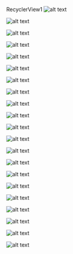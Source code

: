 RecyclerView1
![alt text](https://github.com/primusnathan/RecylerView1dan2/blob/master/RecycleView1/SS/WhatsApp%20Image%202019-03-13%20at%205.06.14%20PM.jpeg)

![alt text](https://github.com/primusnathan/RecylerView1dan2/blob/master/RecycleView1/SS/WhatsApp%20Image%202019-03-13%20at%202.36.41%20PM%20(1).jpeg)

![alt text](https://github.com/primusnathan/RecylerView1dan2/blob/master/RecycleView1/SS/WhatsApp%20Image%202019-03-13%20at%202.36.41%20PM.jpeg)

![alt text](https://github.com/primusnathan/RecylerView1dan2/blob/master/RecycleView1/SS/WhatsApp%20Image%202019-03-13%20at%202.36.42%20PM%20(1).jpeg)

![alt text](https://github.com/primusnathan/RecylerView1dan2/blob/master/RecycleView1/SS/WhatsApp%20Image%202019-03-13%20at%202.36.42%20PM%20(2).jpeg)

![alt text](https://github.com/primusnathan/RecylerView1dan2/blob/master/RecycleView1/SS/WhatsApp%20Image%202019-03-13%20at%202.36.42%20PM.jpeg)

![alt text](https://github.com/primusnathan/RecylerView1dan2/blob/master/RecycleView1/SS/WhatsApp%20Image%202019-03-13%20at%202.36.43%20PM%20(1).jpeg)

![alt text](https://github.com/primusnathan/RecylerView1dan2/blob/master/RecycleView1/SS/WhatsApp%20Image%202019-03-13%20at%202.36.43%20PM.jpeg)

![alt text](https://github.com/primusnathan/RecylerView1dan2/blob/master/RecycleView1/SS/WhatsApp%20Image%202019-03-13%20at%202.36.44%20PM%20(1).jpeg)

![alt text](https://github.com/primusnathan/RecylerView1dan2/blob/master/RecycleView1/SS/WhatsApp%20Image%202019-03-13%20at%202.36.44%20PM.jpeg)

![alt text](https://github.com/primusnathan/RecylerView1dan2/blob/master/RecycleView1/SS/WhatsApp%20Image%202019-03-13%20at%202.36.45%20PM%20(1).jpeg)

![alt text](https://github.com/primusnathan/RecylerView1dan2/blob/master/RecycleView1/SS/WhatsApp%20Image%202019-03-13%20at%202.36.45%20PM.jpeg)

![alt text](https://github.com/primusnathan/RecylerView1dan2/blob/master/RecycleView1/SS/WhatsApp%20Image%202019-03-13%20at%202.36.46%20PM%20(1).jpeg)

![alt text](https://github.com/primusnathan/RecylerView1dan2/blob/master/RecycleView1/SS/WhatsApp%20Image%202019-03-13%20at%202.36.46%20PM%20(2).jpeg)

![alt text](https://github.com/primusnathan/RecylerView1dan2/blob/master/RecycleView2/SS/WhatsApp%20Image%202019-03-13%20at%205.06.15%20PM.jpeg)

![alt text](https://github.com/primusnathan/RecylerView1dan2/blob/master/RecycleView2/SS/WhatsApp%20Image%202019-03-13%20at%202.37.18%20PM.jpeg)

![alt text](https://github.com/primusnathan/RecylerView1dan2/blob/master/RecycleView2/SS/WhatsApp%20Image%202019-03-13%20at%202.37.19%20PM%20(2).jpeg)


![alt text](https://github.com/primusnathan/RecylerView1dan2/blob/master/RecycleView2/SS/WhatsApp%20Image%202019-03-13%20at%202.37.19%20PM.jpeg)


![alt text](https://github.com/primusnathan/RecylerView1dan2/blob/master/RecycleView2/SS/WhatsApp%20Image%202019-03-13%20at%202.37.20%20PM%20(1).jpeg)


![alt text](https://github.com/primusnathan/RecylerView1dan2/blob/master/RecycleView2/SS/WhatsApp%20Image%202019-03-13%20at%202.37.20%20PM.jpeg)


![alt text](https://github.com/primusnathan/RecylerView1dan2/blob/master/RecycleView2/SS/WhatsApp%20Image%202019-03-13%20at%202.37.21%20PM.jpeg)










